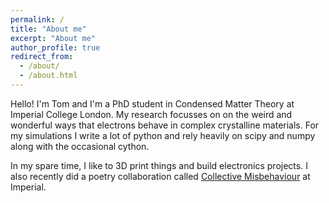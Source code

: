 ```yaml
---
permalink: /
title: "About me"
excerpt: "About me"
author_profile: true
redirect_from:
  - /about/
  - /about.html
---
```


Hello! I'm Tom and I'm a PhD student in Condensed Matter Theory at Imperial College London. My research focusses on on the weird and wonderful ways that electrons behave in complex crystalline materials. For my simulations I write a lot of python and rely heavily on scipy and numpy along with the occasional cython.

In my spare time, I like to 3D print things and build electronics projects. I also recently did a poetry collaboration called [Collective Misbehaviour](https://tomhodson.github.io/PoemProject/) at Imperial.
